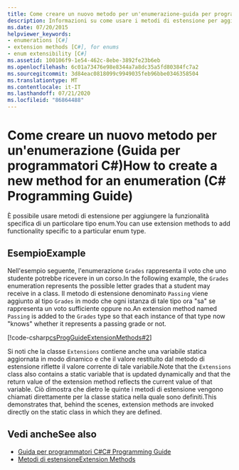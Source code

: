 ```yaml
---
title: Come creare un nuovo metodo per un'enumerazione-guida per programmatori C#
description: Informazioni su come usare i metodi di estensione per aggiungere funzionalità a un'enumerazione in C#. Questo esempio mostra un metodo di estensione denominato passing per un'enumerazione denominata grades.
ms.date: 07/20/2015
helpviewer_keywords:
- enumerations [C#]
- extension methods [C#], for enums
- enum extensibility [C#]
ms.assetid: 100106f9-1e54-462c-8ebe-3892fe23b6eb
ms.openlocfilehash: 6c01a73476e98e8344a7a8dc35a5fd80384fc7a2
ms.sourcegitcommit: 3d84eac0818099c9949035feb96bbe0346358504
ms.translationtype: MT
ms.contentlocale: it-IT
ms.lasthandoff: 07/21/2020
ms.locfileid: "86864488"
---
```

# <a name="how-to-create-a-new-method-for-an-enumeration-c-programming-guide"></a><span data-ttu-id="79261-104">Come creare un nuovo metodo per un'enumerazione (Guida per programmatori C#)</span><span class="sxs-lookup"><span data-stu-id="79261-104">How to create a new method for an enumeration (C# Programming Guide)</span></span>
<span data-ttu-id="79261-105">È possibile usare metodi di estensione per aggiungere la funzionalità specifica di un particolare tipo enum.</span><span class="sxs-lookup"><span data-stu-id="79261-105">You can use extension methods to add functionality specific to a particular enum type.</span></span>  
  
## <a name="example"></a><span data-ttu-id="79261-106">Esempio</span><span class="sxs-lookup"><span data-stu-id="79261-106">Example</span></span>  
 <span data-ttu-id="79261-107">Nell'esempio seguente, l'enumerazione `Grades` rappresenta il voto che uno studente potrebbe ricevere in un corso.</span><span class="sxs-lookup"><span data-stu-id="79261-107">In the following example, the `Grades` enumeration represents the possible letter grades that a student may receive in a class.</span></span> <span data-ttu-id="79261-108">Il metodo di estensione denominato `Passing` viene aggiunto al tipo `Grades` in modo che ogni istanza di tale tipo ora "sa" se rappresenta un voto sufficiente oppure no.</span><span class="sxs-lookup"><span data-stu-id="79261-108">An extension method named `Passing` is added to the `Grades` type so that each instance of that type now "knows" whether it represents a passing grade or not.</span></span>  
  
 [!code-csharp[csProgGuideExtensionMethods#2](~/samples/snippets/csharp/VS_Snippets_VBCSharp/csProgGuideExtensionMethods/cs/extensionmethods.cs#2)]  
  
 <span data-ttu-id="79261-109">Si noti che la classe `Extensions` contiene anche una variabile statica aggiornata in modo dinamico e che il valore restituito dal metodo di estensione riflette il valore corrente di tale variabile.</span><span class="sxs-lookup"><span data-stu-id="79261-109">Note that the `Extensions` class also contains a static variable that is updated dynamically and that the return value of the extension method reflects the current value of that variable.</span></span> <span data-ttu-id="79261-110">Ciò dimostra che dietro le quinte i metodi di estensione vengono chiamati direttamente per la classe statica nella quale sono definiti.</span><span class="sxs-lookup"><span data-stu-id="79261-110">This demonstrates that, behind the scenes, extension methods are invoked directly on the static class in which they are defined.</span></span>  
  
## <a name="see-also"></a><span data-ttu-id="79261-111">Vedi anche</span><span class="sxs-lookup"><span data-stu-id="79261-111">See also</span></span>

- [<span data-ttu-id="79261-112">Guida per programmatori C#</span><span class="sxs-lookup"><span data-stu-id="79261-112">C# Programming Guide</span></span>](../index.md)
- [<span data-ttu-id="79261-113">Metodi di estensione</span><span class="sxs-lookup"><span data-stu-id="79261-113">Extension Methods</span></span>](./extension-methods.md)
